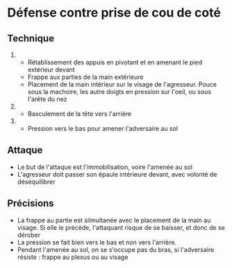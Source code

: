 # Défense contre prise de cou de coté
## Technique
1.  - Rétablissement des appuis en pivotant et en amenant le pied extérieur devant
    - Frappe aux parties de la main extérieure
    - Placement de la main intérieur sur le visage de l'agresseur. Pouce sous la machoire, les autre doigts en pression sur l'oeil, ou sous l'arête du nez
2.  - Basculement de la tête vers l'arrière
3.  - Pression vers le bas pour amener l'adversaire au sol

## Attaque
- Le but de l'attaque est l'immobilisation, voire l'amenée au sol
- L'agresseur doit passer son épaule intérieure devant, avec volonté de déséquilibrer

## Précisions
- La frappe au partie est silmultanée avec le placement de la main au visage. Si elle le précède, l'attaquant risque de se baisser, et donc de se dérober
- La pression se fait bien vers le bas et non vers l'arrière.
- Pendant l'amenée au sol, on se s'occupe pas du bras, si l'adversaire résiste : frappe au plexus ou au visage


